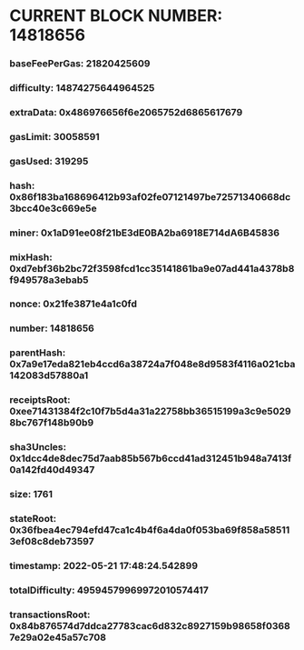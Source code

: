 # CURRENT BLOCK NUMBER: 14818656

### baseFeePerGas: 21820425609
### difficulty: 14874275644964525
### extraData: 0x486976656f6e2065752d6865617679
### gasLimit: 30058591
### gasUsed: 319295
### hash: 0x86f183ba168696412b93af02fe07121497be72571340668dc3bcc40e3c669e5e
### miner: 0x1aD91ee08f21bE3dE0BA2ba6918E714dA6B45836
### mixHash: 0xd7ebf36b2bc72f3598fcd1cc35141861ba9e07ad441a4378b8f949578a3ebab5
### nonce: 0x21fe3871e4a1c0fd
### number: 14818656
### parentHash: 0x7a9e17eda821eb4ccd6a38724a7f048e8d9583f4116a021cba142083d57880a1
### receiptsRoot: 0xee71431384f2c10f7b5d4a31a22758bb36515199a3c9e50298bc767f148b90b9
### sha3Uncles: 0x1dcc4de8dec75d7aab85b567b6ccd41ad312451b948a7413f0a142fd40d49347
### size: 1761
### stateRoot: 0x36fbea4ec794efd47ca1c4b4f6a4da0f053ba69f858a585113ef08c8deb73597
### timestamp: 2022-05-21 17:48:24.542899
### totalDifficulty: 49594579969972010574417
### transactionsRoot: 0x84b876574d7ddca27783cac6d832c8927159b98658f03687e29a02e45a57c708
